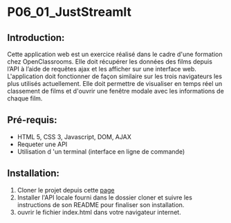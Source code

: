 # P06_01_JustStreamIt 
## Introduction:

  Cette application web est un exercice réalisé dans le cadre d\'une formation chez OpenClassrooms.
Elle doit récupérer les données des films depuis l’API à l’aide de requêtes ajax et les afficher sur une interface web.
L\'application doit fonctionner de façon similaire sur les trois navigateurs les plus utilisés actuellement.
Elle doit permettre de visualiser en temps réel un classement de films et d'ouvrir une fenêtre modale avec les informations de chaque film.

## Pré-requis:

- HTML 5, CSS 3, Javascript, DOM, AJAX
- Requeter une API
- Utilisation d \'un terminal (interface en ligne de commande)

## Installation:

1. Cloner le projet depuis cette [page](https://github.com/RenoFar/P06_01_JustStreamIt "page")
2. Installer l'API locale fourni dans le dossier cloner et suivre les instructions de son README pour finaliser son installation.
3. ouvrir le fichier index.html dans votre navigateur internet.
